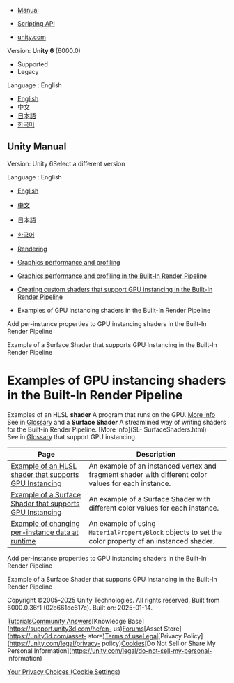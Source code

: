 [](https://docs.unity3d.com)

  * [Manual](../Manual/index.html)
  * [Scripting API](../ScriptReference/index.html)

  * [unity.com](https://unity.com/)

Version: **Unity 6** (6000.0)

  * Supported
  * Legacy

Language : English

  * [English](/Manual/gpu-instancing-samples.html)
  * [中文](/cn/current/Manual/gpu-instancing-samples.html)
  * [日本語](/ja/current/Manual/gpu-instancing-samples.html)
  * [한국어](/kr/current/Manual/gpu-instancing-samples.html)

[](https://docs.unity3d.com)

## Unity Manual

Version: Unity 6Select a different version

Language : English

  * [English](/Manual/gpu-instancing-samples.html)
  * [中文](/cn/current/Manual/gpu-instancing-samples.html)
  * [日本語](/ja/current/Manual/gpu-instancing-samples.html)
  * [한국어](/kr/current/Manual/gpu-instancing-samples.html)

  * [Rendering](rendering-and-post-processing.html)
  * [Graphics performance and profiling](graphics-performance-profiling.html)
  * [Graphics performance and profiling in the Built-In Render Pipeline](graphics-performance-birp.html)
  * [Creating custom shaders that support GPU instancing in the Built-In Render Pipeline](gpu-instancing-shader.html)
  * Examples of GPU instancing shaders in the Built-In Render Pipeline

[](gpu-instancing-per-instance-properties.html)

Add per-instance properties to GPU instancing shaders in the Built-In Render
Pipeline

[](gpu-instancing-surface-shader-example.html)

Example of a Surface Shader that supports GPU Instancing in the Built-In
Render Pipeline

# Examples of GPU instancing shaders in the Built-In Render Pipeline

Examples of an HLSL **shader** A program that runs on the GPU. [More
info](Shaders.html)  
See in [Glossary](Glossary.html#Shader) and a **Surface Shader** A streamlined
way of writing shaders for the Built-in Render Pipeline. [More info](SL-
SurfaceShaders.html)  
See in [Glossary](Glossary.html#SurfaceShader) that support GPU instancing.

**Page** | **Description**  
---|---  
[Example of an HLSL shader that supports GPU Instancing](gpu-instancing-vertex-fragment-shader-example.html) | An example of an instanced vertex and fragment shader with different color values for each instance.  
[Example of a Surface Shader that supports GPU Instancing](gpu-instancing-surface-shader-example.html) | An example of a Surface Shader with different color values for each instance.  
[Example of changing per-instance data at runtime](gpu-instancing-change-data.html) | An example of using `MaterialPropertyBlock` objects to set the color property of an instanced shader.  
  
[](gpu-instancing-per-instance-properties.html)

Add per-instance properties to GPU instancing shaders in the Built-In Render
Pipeline

[](gpu-instancing-surface-shader-example.html)

Example of a Surface Shader that supports GPU Instancing in the Built-In
Render Pipeline

Copyright ©2005-2025 Unity Technologies. All rights reserved. Built from
6000.0.36f1 (02b661dc617c). Built on: 2025-01-14.

[Tutorials](https://learn.unity.com/)[Community
Answers](https://answers.unity3d.com)[Knowledge
Base](https://support.unity3d.com/hc/en-
us)[Forums](https://forum.unity3d.com)[Asset Store](https://unity3d.com/asset-
store)[Terms of
use](https://docs.unity3d.com/Manual/TermsOfUse.html)[Legal](https://unity.com/legal)[Privacy
Policy](https://unity.com/legal/privacy-
policy)[Cookies](https://unity.com/legal/cookie-policy)[Do Not Sell or Share
My Personal Information](https://unity.com/legal/do-not-sell-my-personal-
information)

[Your Privacy Choices (Cookie Settings)](javascript:void\(0\);)

